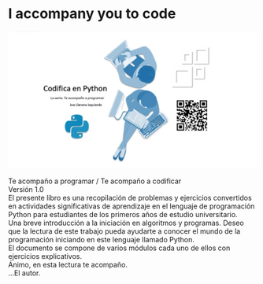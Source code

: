 # I accompany you to code
![Imagen](https://github.com/joellerena/I_accompany_you_to_code/blob/master/images/cep.jpg)

Te acompaño a programar / Te acompaño a codificar <br>
Versión 1.0<br>
El presente libro es una recopilación de problemas y ejercicios convertidos en actividades significativas de aprendizaje en el lenguaje de programación Python para estudiantes de los primeros años de estudio universitario.<br>
Una breve introducción a la iniciación en algoritmos y programas. Deseo que la lectura de este trabajo pueda ayudarte a conocer el mundo de la programación iniciando en este lenguaje llamado Python.<br>
El documento se compone de varios módulos cada uno de ellos con ejercicios explicativos.<br>
Ánimo, en esta lectura te acompaño.<br>
...El autor.
